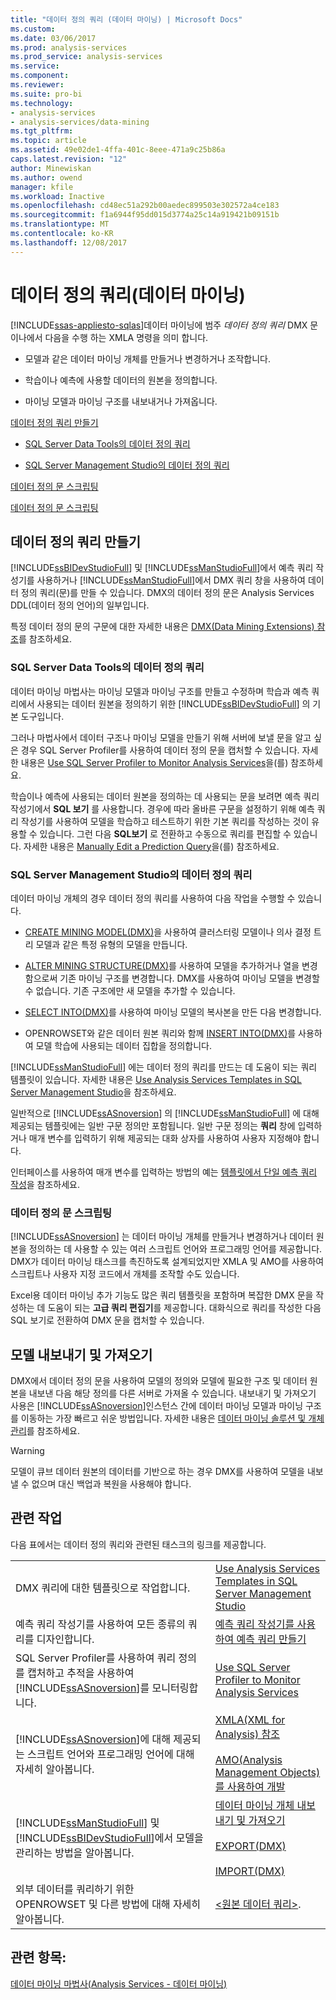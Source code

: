 ```yaml
---
title: "데이터 정의 쿼리 (데이터 마이닝) | Microsoft Docs"
ms.custom: 
ms.date: 03/06/2017
ms.prod: analysis-services
ms.prod_service: analysis-services
ms.service: 
ms.component: 
ms.reviewer: 
ms.suite: pro-bi
ms.technology:
- analysis-services
- analysis-services/data-mining
ms.tgt_pltfrm: 
ms.topic: article
ms.assetid: 49e02de1-4ffa-401c-8eee-471a9c25b86a
caps.latest.revision: "12"
author: Minewiskan
ms.author: owend
manager: kfile
ms.workload: Inactive
ms.openlocfilehash: cd48ec51a292b00aedec899503e302572a4ce183
ms.sourcegitcommit: f1a6944f95dd015d3774a25c14a919421b09151b
ms.translationtype: MT
ms.contentlocale: ko-KR
ms.lasthandoff: 12/08/2017
---
```

# <a name="data-definition-queries-data-mining"></a>데이터 정의 쿼리(데이터 마이닝)
[!INCLUDE[ssas-appliesto-sqlas](../../includes/ssas-appliesto-sqlas.md)]데이터 마이닝에 범주 *데이터 정의 쿼리* DMX 문이나에서 다음을 수행 하는 XMLA 명령을 의미 합니다.  
  
-   모델과 같은 데이터 마이닝 개체를 만들거나 변경하거나 조작합니다.  
  
-   학습이나 예측에 사용할 데이터의 원본을 정의합니다.  
  
-   마이닝 모델과 마이닝 구조를 내보내거나 가져옵니다.  
  
 [데이터 정의 쿼리 만들기](#bkmk_Create)  
  
-   [SQL Server Data Tools의 데이터 정의 쿼리](#bkmk_ssdt)  
  
-   [SQL Server Management Studio의 데이터 정의 쿼리](#bkmk_SSMS)  
  
 [데이터 정의 문 스크립팅](#bkmk_Scripts)  
  
 [데이터 정의 문 스크립팅](#bkmk_Export)  
  
##  <a name="bkmk_Create"></a> 데이터 정의 쿼리 만들기  
 [!INCLUDE[ssBIDevStudioFull](../../includes/ssbidevstudiofull-md.md)] 및 [!INCLUDE[ssManStudioFull](../../includes/ssmanstudiofull-md.md)]에서 예측 쿼리 작성기를 사용하거나 [!INCLUDE[ssManStudioFull](../../includes/ssmanstudiofull-md.md)]에서 DMX 쿼리 창을 사용하여 데이터 정의 쿼리(문)를 만들 수 있습니다. DMX의 데이터 정의 문은 Analysis Services DDL(데이터 정의 언어)의 일부입니다.  
  
 특정 데이터 정의 문의 구문에 대한 자세한 내용은 [DMX&#40;Data Mining Extensions&#41; 참조](../../dmx/data-mining-extensions-dmx-reference.md)를 참조하세요.  
  
###  <a name="bkmk_ssdt"></a> SQL Server Data Tools의 데이터 정의 쿼리  
 데이터 마이닝 마법사는 마이닝 모델과 마이닝 구조를 만들고 수정하며 학습과 예측 쿼리에서 사용되는 데이터 원본을 정의하기 위한 [!INCLUDE[ssBIDevStudioFull](../../includes/ssbidevstudiofull-md.md)] 의 기본 도구입니다.  
  
 그러나 마법사에서 데이터 구조나 마이닝 모델을 만들기 위해 서버에 보낼 문을 알고 싶은 경우 SQL Server Profiler를 사용하여 데이터 정의 문을 캡처할 수 있습니다. 자세한 내용은 [Use SQL Server Profiler to Monitor Analysis Services](../../analysis-services/instances/use-sql-server-profiler-to-monitor-analysis-services.md)을(를) 참조하세요.  
  
 학습이나 예측에 사용되는 데이터 원본을 정의하는 데 사용되는 문을 보려면 예측 쿼리 작성기에서 **SQL 보기** 를 사용합니다. 경우에 따라 올바른 구문을 설정하기 위해 예측 쿼리 작성기를 사용하여 모델을 학습하고 테스트하기 위한 기본 쿼리를 작성하는 것이 유용할 수 있습니다. 그런 다음 **SQL보기** 로 전환하고 수동으로 쿼리를 편집할 수 있습니다. 자세한 내용은 [Manually Edit a Prediction Query](../../analysis-services/data-mining/manually-edit-a-prediction-query.md)을(를) 참조하세요.  
  
###  <a name="bkmk_SSMS"></a> SQL Server Management Studio의 데이터 정의 쿼리  
 데이터 마이닝 개체의 경우 데이터 정의 쿼리를 사용하여 다음 작업을 수행할 수 있습니다.  
  
-   [CREATE MINING MODEL&#40;DMX&#41;](../../dmx/create-mining-model-dmx.md)을 사용하여 클러스터링 모델이나 의사 결정 트리 모델과 같은 특정 유형의 모델을 만듭니다.  
  
-   [ALTER MINING STRUCTURE&#40;DMX&#41;](../../dmx/alter-mining-structure-dmx.md)를 사용하여 모델을 추가하거나 열을 변경함으로써 기존 마이닝 구조를 변경합니다. DMX를 사용하여 마이닝 모델을 변경할 수 없습니다. 기존 구조에만 새 모델을 추가할 수 있습니다.  
  
-   [SELECT INTO&#40;DMX&#41;](../../dmx/select-into-dmx.md)를 사용하여 마이닝 모델의 복사본을 만든 다음 변경합니다.  
  
-   OPENROWSET와 같은 데이터 원본 쿼리와 함께 [INSERT INTO&#40;DMX&#41;](../../dmx/insert-into-dmx.md)를 사용하여 모델 학습에 사용되는 데이터 집합을 정의합니다.  
  
 [!INCLUDE[ssManStudioFull](../../includes/ssmanstudiofull-md.md)] 에는 데이터 정의 쿼리를 만드는 데 도움이 되는 쿼리 템플릿이 있습니다. 자세한 내용은 [Use Analysis Services Templates in SQL Server Management Studio](../../analysis-services/instances/use-analysis-services-templates-in-sql-server-management-studio.md)을 참조하세요.  
  
 일반적으로 [!INCLUDE[ssASnoversion](../../includes/ssasnoversion-md.md)] 의 [!INCLUDE[ssManStudioFull](../../includes/ssmanstudiofull-md.md)] 에 대해 제공되는 템플릿에는 일반 구문 정의만 포함됩니다. 일반 구문 정의는 **쿼리** 창에 입력하거나 매개 변수를 입력하기 위해 제공되는 대화 상자를 사용하여 사용자 지정해야 합니다.  
  
 인터페이스를 사용하여 매개 변수를 입력하는 방법의 예는 [템플릿에서 단일 예측 쿼리 작성](../../analysis-services/data-mining/create-a-singleton-prediction-query-from-a-template.md)을 참조하세요.  
  
###  <a name="bkmk_Scripts"></a> 데이터 정의 문 스크립팅  
 [!INCLUDE[ssASnoversion](../../includes/ssasnoversion-md.md)] 는 데이터 마이닝 개체를 만들거나 변경하거나 데이터 원본을 정의하는 데 사용할 수 있는 여러 스크립트 언어와 프로그래밍 언어를 제공합니다.  DMX가 데이터 마이닝 태스크를 촉진하도록 설계되었지만 XMLA 및 AMO를 사용하여 스크립트나 사용자 지정 코드에서 개체를 조작할 수도 있습니다.  
  
 Excel용 데이터 마이닝 추가 기능도 많은 쿼리 템플릿을 포함하며 복잡한 DMX 문을 작성하는 데 도움이 되는 **고급 쿼리 편집기**를 제공합니다. 대화식으로 쿼리를 작성한 다음 SQL 보기로 전환하여 DMX 문을 캡처할 수 있습니다.  
  
##  <a name="bkmk_Export"></a> 모델 내보내기 및 가져오기  
 DMX에서 데이터 정의 문을 사용하여 모델의 정의와 모델에 필요한 구조 및 데이터 원본을 내보낸 다음 해당 정의를 다른 서버로 가져올 수 있습니다. 내보내기 및 가져오기 사용은 [!INCLUDE[ssASnoversion](../../includes/ssasnoversion-md.md)]인스턴스 간에 데이터 마이닝 모델과 마이닝 구조를 이동하는 가장 빠르고 쉬운 방법입니다. 자세한 내용은 [데이터 마이닝 솔루션 및 개체 관리](../../analysis-services/data-mining/management-of-data-mining-solutions-and-objects.md)를 참조하세요.  
  
> [!WARNING]  
>  모델이 큐브 데이터 원본의 데이터를 기반으로 하는 경우 DMX를 사용하여 모델을 내보낼 수 없으며 대신 백업과 복원을 사용해야 합니다.  
  
##  <a name="bkmk_Tasks"></a> 관련 작업  
 다음 표에서는 데이터 정의 쿼리와 관련된 태스크의 링크를 제공합니다.  
  
|||  
|-|-|  
|DMX 쿼리에 대한 템플릿으로 작업합니다.|[Use Analysis Services Templates in SQL Server Management Studio](../../analysis-services/instances/use-analysis-services-templates-in-sql-server-management-studio.md)|  
|예측 쿼리 작성기를 사용하여 모든 종류의 쿼리를 디자인합니다.|[예측 쿼리 작성기를 사용하여 예측 쿼리 만들기](../../analysis-services/data-mining/create-a-prediction-query-using-the-prediction-query-builder.md)|  
|SQL Server Profiler를 사용하여 쿼리 정의를 캡처하고 추적을 사용하여 [!INCLUDE[ssASnoversion](../../includes/ssasnoversion-md.md)]를 모니터링합니다.|[Use SQL Server Profiler to Monitor Analysis Services](../../analysis-services/instances/use-sql-server-profiler-to-monitor-analysis-services.md)|  
|[!INCLUDE[ssASnoversion](../../includes/ssasnoversion-md.md)]에 대해 제공되는 스크립트 언어와 프로그래밍 언어에 대해 자세히 알아봅니다.|[XMLA&#40;XML for Analysis&#41; 참조](../../analysis-services/xmla/xml-for-analysis-xmla-reference.md)<br /><br /> [AMO&#40;Analysis Management Objects&#41;를 사용하여 개발](../../analysis-services/multidimensional-models/analysis-management-objects/developing-with-analysis-management-objects-amo.md)|  
|[!INCLUDE[ssManStudioFull](../../includes/ssmanstudiofull-md.md)] 및 [!INCLUDE[ssBIDevStudioFull](../../includes/ssbidevstudiofull-md.md)]에서 모델을 관리하는 방법을 알아봅니다.|[데이터 마이닝 개체 내보내기 및 가져오기](../../analysis-services/data-mining/export-and-import-data-mining-objects.md)<br /><br /> [EXPORT&#40;DMX&#41;](../../dmx/export-dmx.md)<br /><br /> [IMPORT&#40;DMX&#41;](../../dmx/import-dmx.md)|  
|외부 데이터를 쿼리하기 위한 OPENROWSET 및 다른 방법에 대해 자세히 알아봅니다.|[&#60;원본 데이터 쿼리&#62;](../../dmx/source-data-query.md).|  
  
## <a name="see-also"></a>관련 항목:  
 [데이터 마이닝 마법사&#40;Analysis Services - 데이터 마이닝&#41;](../../analysis-services/data-mining/data-mining-wizard-analysis-services-data-mining.md)  
  
  
